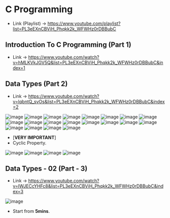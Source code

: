 # C Programming

* Link (Playlist) -> https://www.youtube.com/playlist?list=PL3eEXnCBViH_Phqkk2k_WFWHz0rDBBubC

## Introduction To C Programming (Part 1)

* Link -> https://www.youtube.com/watch?v=hMLKVkJGV5Q&list=PL3eEXnCBViH_Phqkk2k_WFWHz0rDBBubC&index=1

## Data Types (Part 2)

* Link -> https://www.youtube.com/watch?v=lqbntQ_svOs&list=PL3eEXnCBViH_Phqkk2k_WFWHz0rDBBubC&index=2

![image](https://github.com/arghanath007/Data-Structure-and-Algorithms/assets/54589605/9657edd9-c895-432b-a675-25cfe070d668)
![image](https://github.com/arghanath007/Data-Structure-and-Algorithms/assets/54589605/9037785f-dde7-45d4-841e-a1410b3630b0)
![image](https://github.com/arghanath007/Data-Structure-and-Algorithms/assets/54589605/5534afde-3f9e-465b-bcde-b1b33450fdf7)
![image](https://github.com/arghanath007/Data-Structure-and-Algorithms/assets/54589605/da829787-bc63-4482-855e-7c6c61208d4a)
![image](https://github.com/arghanath007/Data-Structure-and-Algorithms/assets/54589605/e51a4fa8-4e5b-4a93-bf00-15a1d64c0617)
![image](https://github.com/arghanath007/Data-Structure-and-Algorithms/assets/54589605/d723d51a-9355-4030-858c-7b4e0cc83fc7)
![image](https://github.com/arghanath007/Data-Structure-and-Algorithms/assets/54589605/e8d40bba-d4b2-4eef-a4f6-43f0a83fc154)
![image](https://github.com/arghanath007/Data-Structure-and-Algorithms/assets/54589605/4983efe1-e7ad-4839-b631-7c07b053bd62)
![image](https://github.com/arghanath007/Data-Structure-and-Algorithms/assets/54589605/7384a0b7-cb68-4130-a68d-9c63dee8fa6c)
![image](https://github.com/arghanath007/Data-Structure-and-Algorithms/assets/54589605/65ea7e27-b194-4225-9bdd-9ea080ce9e1f)
![image](https://github.com/arghanath007/Data-Structure-and-Algorithms/assets/54589605/bff69a71-e3cc-420b-bbea-1fcbbcfcc131)
![image](https://github.com/arghanath007/Data-Structure-and-Algorithms/assets/54589605/b856c1a6-ec0b-4132-b936-5b18dff47848)
![image](https://github.com/arghanath007/Data-Structure-and-Algorithms/assets/54589605/347d4365-b076-4fab-8d7c-6bf45e9e19e1)
![image](https://github.com/arghanath007/Data-Structure-and-Algorithms/assets/54589605/147c15e7-1ba3-4a5e-b248-0f3b3f160179)
![image](https://github.com/arghanath007/Data-Structure-and-Algorithms/assets/54589605/2ae0e000-86a5-4832-ac1e-748fdbb2b55c)
![image](https://github.com/arghanath007/Data-Structure-and-Algorithms/assets/54589605/99e21114-416d-49e3-8899-904a73900482)
![image](https://github.com/arghanath007/Data-Structure-and-Algorithms/assets/54589605/455f4abb-6695-4c80-b47a-a17c47455c39)
![image](https://github.com/arghanath007/Data-Structure-and-Algorithms/assets/54589605/6283b0a3-e332-40d7-a851-27712ff6e702)
![image](https://github.com/arghanath007/Data-Structure-and-Algorithms/assets/54589605/7125fa5f-09b5-4e71-a4fd-78b20cbfadfe)
![image](https://github.com/arghanath007/Data-Structure-and-Algorithms/assets/54589605/7df59607-2fbc-4c9e-98b5-701053ce88ba)

* [**VERY IMPORTANT**]
* Cyclic Property.

![image](https://github.com/arghanath007/Data-Structure-and-Algorithms/assets/54589605/0a72a8c5-fc18-4da2-9425-f6f07957363f)
![image](https://github.com/arghanath007/Data-Structure-and-Algorithms/assets/54589605/9f618e7b-0e6c-4b95-82ce-bc303f4d9026)
![image](https://github.com/arghanath007/Data-Structure-and-Algorithms/assets/54589605/cd32790f-f329-4a57-86cd-57e34f937119)
![image](https://github.com/arghanath007/Data-Structure-and-Algorithms/assets/54589605/a7a8533f-a575-4164-97f4-9a26babbd7c5)

## Data Types - 02 (Part - 3)

* Link -> https://www.youtube.com/watch?v=IWJECcYHFc8&list=PL3eEXnCBViH_Phqkk2k_WFWHz0rDBBubC&index=3

![image](https://github.com/arghanath007/Data-Structure-and-Algorithms/assets/54589605/a4502713-08e5-4f79-9716-d614207869c5)

* Start from **5mins**.









